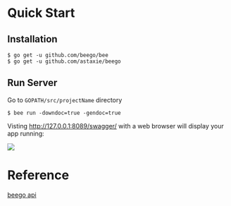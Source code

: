 # Quick Start

## Installation

```shell
$ go get -u github.com/beego/bee
$ go get -u github.com/astaxie/beego
```

## Run Server

Go to `GOPATH/src/projectName` directory  

```shell
$ bee run -downdoc=true -gendoc=true
```

Visting http://127.0.0.1:8089/swagger/ with a web browser will display your app running:

![](https://i.loli.net/2019/07/05/5d1eb63a9e95c38730.png)

# Reference

[beego api](https://beego.me/blog/beego_api)